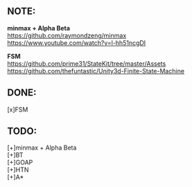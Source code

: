 ## NOTE:

**minmax + Alpha Beta**  
https://github.com/raymondzeng/minmax  
https://www.youtube.com/watch?v=l-hh51ncgDI  

**FSM**  
https://github.com/prime31/StateKit/tree/master/Assets  
https://github.com/thefuntastic/Unity3d-Finite-State-Machine

## DONE:
[x]FSM  

## TODO:
[+]minmax + Alpha Beta  
[+]BT  
[+]GOAP  
[+]HTN  
[+]A*  
